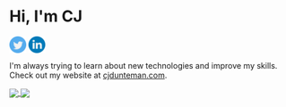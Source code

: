# Hi, I'm CJ

<p>
  <a href="https://www.twitter.com/cjdunteman" target="blank"><img align="center" src="https://github.com/cjdunteman/cjdunteman/blob/master/twitter.png" alt="" height="30"></a>
  <a href="https://www.linkedin.com/in/cjdunteman" target="blank"><img align="center" src="https://github.com/cjdunteman/cjdunteman/blob/master/linkedin.png" alt="" height="30"></a></p>

I'm always trying to learn about new technologies and improve my skills. Check out my website at [cjdunteman.com](https://cjdunteman.com/).

<a href="https://github.com/anuraghazra/github-readme-stats">
  <img align="center" src="https://github-readme-streak-stats.herokuapp.com?user=cjdunteman&exclude_repo=egg" />
</a>
<a href="https://github.com/anuraghazra/convoychat">
  <img align="center" src="https://github-readme-stats.vercel.app/api/top-langs/?username=cjdunteman&layout=compact&exclude_repo=cs220&hide=html" />
</a>
